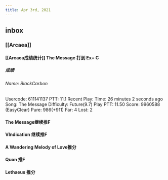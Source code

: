 ```yaml
---
title: Apr 3rd, 2021
---
```


## inbox
### [[Arcaea]]
#### [[Arcaea成绩统计]] The Message 打到 Ex+ C
##### 成绩
###### Name: BlackCarbon
Usercode: 611141137
PTT: 11.1
Recent Play:
Time: 26 minutes 2 seconds ago
Song: The Message
Difficulty: Future(9.7)
Play PTT: 11.50
Score: 9960588 (EasyClear)
Pure: 986(+911)
Far: 4
Lost: 2
#### The Message继续推F
#### VIndication 继续推F
#### A Wandering Melody of Love推分
#### Quon 推F
#### Lethaeus 推分
####
